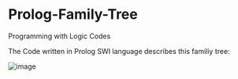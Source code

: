 # Prolog-Family-Tree
Programming with Logic Codes

The Code written in Prolog SWI language describes this familiy tree:

![image](https://user-images.githubusercontent.com/45536639/53640221-bb531780-3c3c-11e9-9045-b8fde8e43431.png)

